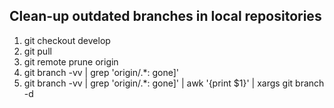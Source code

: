 ## Clean-up outdated branches in local repositories  
1. git checkout develop
2. git pull
3. git remote prune origin 
4. git branch -vv | grep 'origin/.*: gone]'
5. git branch -vv | grep 'origin/.*: gone]' | awk '{print $1}' | xargs git branch -d
